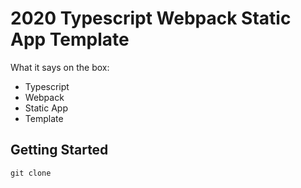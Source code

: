 # 2020 Typescript Webpack Static App Template

What it says on the box:

- Typescript
- Webpack
- Static App
- Template

## Getting Started

```
git clone
```
